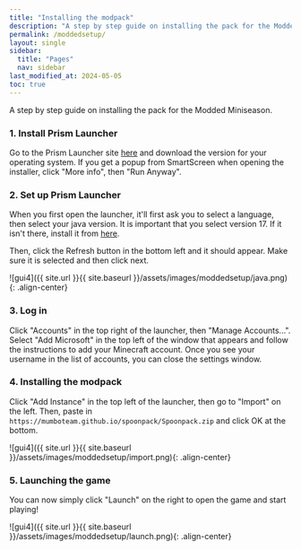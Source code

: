 ```yaml
---
title: "Installing the modpack"
description: "A step by step guide on installing the pack for the Modded Miniseason."
permalink: /moddedsetup/
layout: single
sidebar:
  title: "Pages"
  nav: sidebar
last_modified_at: 2024-05-05
toc: true
---
```


A step by step guide on installing the pack for the Modded Miniseason.

### 1. Install Prism Launcher

Go to the Prism Launcher site [here](https://prismlauncher.org/download/) and download the version for your operating system. If you get a popup from SmartScreen when opening the installer, click "More info", then "Run Anyway".

### 2. Set up Prism Launcher

When you first open the launcher, it'll first ask you to select a language, then select your java version. It is important that you select version 17. If it isn't there, install it from [here](https://github.com/adoptium/temurin17-binaries/releases/download/jdk-17.0.11%2B9/OpenJDK17U-jdk_x64_windows_hotspot_17.0.11_9.msi). 

Then, click the Refresh button in the bottom left and it should appear. Make sure it is selected and then click next.

![gui4]({{ site.url }}{{ site.baseurl }}/assets/images/moddedsetup/java.png){: .align-center}

### 3. Log in

Click "Accounts" in the top right of the launcher, then "Manage Accounts...". Select "Add Microsoft" in the top left of the window that appears and follow the instructions to add your Minecraft account. Once you see your username in the list of accounts, you can close the settings window.

### 4. Installing the modpack

Click "Add Instance" in the top left of the launcher, then go to "Import" on the left. Then, paste in `https://mumboteam.github.io/spoonpack/Spoonpack.zip` and click OK at the bottom.

![gui4]({{ site.url }}{{ site.baseurl }}/assets/images/moddedsetup/import.png){: .align-center}

### 5. Launching the game

You can now simply click "Launch" on the right to open the game and start playing!

![gui4]({{ site.url }}{{ site.baseurl }}/assets/images/moddedsetup/launch.png){: .align-center}